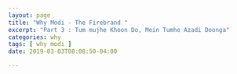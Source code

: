 ```yaml
---
layout: page
title: "Why Modi - The Firebrand "
excerpt: "Part 3 : Tum mujhe Khoon Do, Mein Tumhe Azadi Doonga"
categories: why
tags: [ why modi ]
date: 2019-03-03T08:08:50-04:00

---
```

